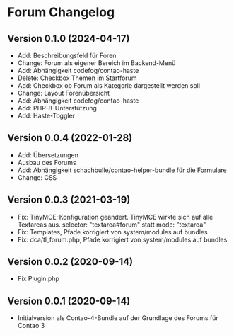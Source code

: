 # Forum Changelog

## Version 0.1.0 (2024-04-17)

* Add: Beschreibungsfeld für Foren
* Change: Forum als eigener Bereich im Backend-Menü
* Add: Abhängigkeit codefog/contao-haste
* Delete: Checkbox Themen im Startforum
* Add: Checkbox ob Forum als Kategorie dargestellt werden soll
* Change: Layout Forenübersicht
* Add: Abhängigkeit codefog/contao-haste
* Add: PHP-8-Unterstützung
* Add: Haste-Toggler

## Version 0.0.4 (2022-01-28)

* Add: Übersetzungen
* Ausbau des Forums
* Add: Abhängigkeit schachbulle/contao-helper-bundle für die Formulare
* Change: CSS

## Version 0.0.3 (2021-03-19)

* Fix: TinyMCE-Konfiguration geändert. TinyMCE wirkte sich auf alle Textareas aus. selector: "textarea#forum" statt mode: "textarea"
* Fix: Templates, Pfade korrigiert von system/modules auf bundles
* Fix: dca/tl_forum.php, Pfade korrigiert von system/modules auf bundles

## Version 0.0.2 (2020-09-14)

* Fix Plugin.php

## Version 0.0.1 (2020-09-14)

* Initialversion als Contao-4-Bundle auf der Grundlage des Forums für Contao 3
